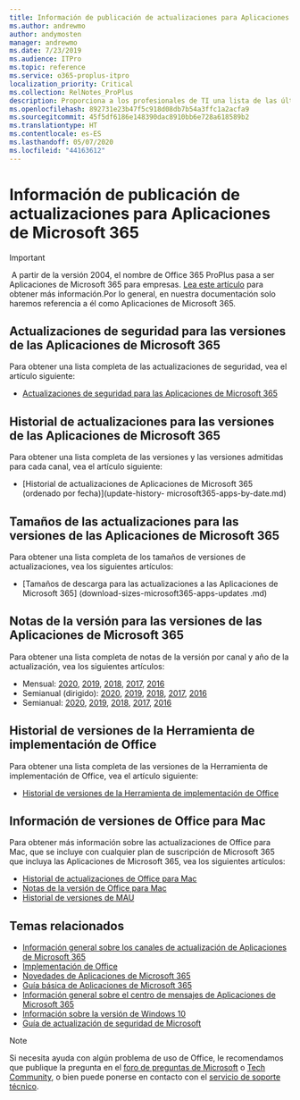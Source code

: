 ```yaml
---
title: Información de publicación de actualizaciones para Aplicaciones de Microsoft 365
ms.author: andrewmo
author: andymosten
manager: andrewmo
ms.date: 7/23/2019
ms.audience: ITPro
ms.topic: reference
ms.service: o365-proplus-itpro
localization_priority: Critical
ms.collection: RelNotes_ProPlus
description: Proporciona a los profesionales de TI una lista de las últimas versiones de las Aplicaciones de Microsoft 365 para cada canal de actualización y vínculos a notas de la versión y el historial de actualizaciones.
ms.openlocfilehash: 892731e23b47f5c918d08db7b54a3ffc1a2acfa9
ms.sourcegitcommit: 45f5df6186e148390dac8910bb6e728a618589b2
ms.translationtype: HT
ms.contentlocale: es-ES
ms.lasthandoff: 05/07/2020
ms.locfileid: "44163612"
---
```

# <a name="release-information-for-updates-to-microsoft-365-apps"></a>Información de publicación de actualizaciones para Aplicaciones de Microsoft 365


> [!IMPORTANT]
> A partir de la versión 2004, el nombre de Office 365 ProPlus pasa a ser Aplicaciones de Microsoft 365 para empresas. [Lea este artículo](https://go.microsoft.com/fwlink/p/?linkid=2123420) para obtener más información.Por lo general, en nuestra documentación solo haremos referencia a él como Aplicaciones de Microsoft 365.


## <a name="security-updates-for-microsoft-365-apps-releases"></a>Actualizaciones de seguridad para las versiones de las Aplicaciones de Microsoft 365

Para obtener una lista completa de las actualizaciones de seguridad, vea el artículo siguiente:
 - [Actualizaciones de seguridad para las Aplicaciones de Microsoft 365](microsoft365-apps-security-updates.md)


## <a name="update-history-for-microsoft-365-apps-releases"></a>Historial de actualizaciones para las versiones de las Aplicaciones de Microsoft 365

Para obtener una lista completa de las versiones y las versiones admitidas para cada canal, vea el artículo siguiente:
 - [Historial de actualizaciones de Aplicaciones de Microsoft 365 (ordenado por fecha)](update-history- microsoft365-apps-by-date.md)


 ## <a name="update-sizes-for-microsoft-365-apps-releases"></a>Tamaños de las actualizaciones para las versiones de las Aplicaciones de Microsoft 365

Para obtener una lista completa de los tamaños de versiones de actualizaciones, vea los siguientes artículos:
 - [Tamaños de descarga para las actualizaciones a las Aplicaciones de Microsoft 365] (download-sizes-microsoft365-apps-updates .md)

## <a name="release-notes-for-microsoft-365-apps-releases"></a>Notas de la versión para las versiones de las Aplicaciones de Microsoft 365

Para obtener una lista completa de notas de la versión por canal y año de la actualización, vea los siguientes artículos:
 - Mensual: [2020](monthly-channel-2020.md), [2019](monthly-channel-2019.md), [2018](monthly-channel-2018.md), [2017](monthly-channel-2017.md), [2016](monthly-channel-2016.md)
 - Semianual (dirigido): [2020](semi-annual-channel-targeted-2020.md), [2019](semi-annual-channel-targeted-2019.md), [2018](semi-annual-channel-targeted-2018.md), [2017](semi-annual-channel-targeted-2017.md), [2016](semi-annual-channel-targeted-2016.md)
 - Semianual: [2020](semi-annual-channel-2020.md), [2019](semi-annual-channel-2019.md), [2018](semi-annual-channel-2018.md), [2017](semi-annual-channel-2017.md), [2016](semi-annual-channel-2016.md)

 ## <a name="release-history-for-office-deployment-tool"></a>Historial de versiones de la Herramienta de implementación de Office
 Para obtener una lista completa de las versiones de la Herramienta de implementación de Office, vea el artículo siguiente:
 - [Historial de versiones de la Herramienta de implementación de Office](ODT-release-history.md)

## <a name="office-for-mac-release-information"></a>Información de versiones de Office para Mac

Para obtener más información sobre las actualizaciones de Office para Mac, que se incluye con cualquier plan de suscripción de Microsoft 365 que incluya las Aplicaciones de Microsoft 365, vea los siguientes artículos:
 - [Historial de actualizaciones de Office para Mac](update-history-office-for-mac.md)
 - [Notas de la versión de Office para Mac](release-notes-office-for-mac.md)
 - [Historial de versiones de MAU](release-history-microsoft-autoupdate.md)


## <a name="related-topics"></a>Temas relacionados

- [Información general sobre los canales de actualización de Aplicaciones de Microsoft 365](https://docs.microsoft.com/deployoffice/overview-of-update-channels-for-office-365-proplus)
- [Implementación de Office](https://docs.microsoft.com/deployoffice/)
- [Novedades de Aplicaciones de Microsoft 365](https://support.office.com/article/95c8d81d-08ba-42c1-914f-bca4603e1426)
- [Guía básica de Aplicaciones de Microsoft 365](https://products.office.com/business/office-365-roadmap)
- [Información general sobre el centro de mensajes de Aplicaciones de Microsoft 365](https://support.office.com/article/38fb3333-bfcc-4340-a37b-deda509c2093)
- [Información sobre la versión de Windows 10](https://www.microsoft.com/itpro/windows-10/release-information)
- [Guía de actualización de seguridad de Microsoft](https://portal.msrc.microsoft.com/)

> [!NOTE]
> Si necesita ayuda con algún problema de uso de Office, le recomendamos que publique la pregunta en el [foro de preguntas de Microsoft](https://answers.microsoft.com/) o [Tech Community](https://techcommunity.microsoft.com/), o bien puede ponerse en contacto con el [servicio de soporte técnico](https://support.microsoft.com/contactus).
